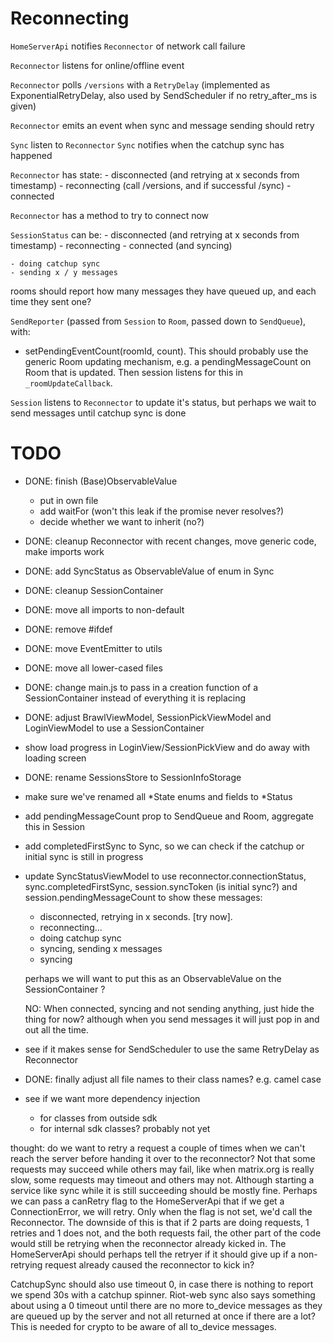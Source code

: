 # Reconnecting

`HomeServerApi` notifies `Reconnector` of network call failure

`Reconnector` listens for online/offline event

`Reconnector` polls `/versions` with a `RetryDelay` (implemented as ExponentialRetryDelay, also used by SendScheduler if no retry_after_ms is given)

`Reconnector` emits an event when sync and message sending should retry

`Sync` listen to `Reconnector`
`Sync` notifies when the catchup sync has happened

`Reconnector` has state:
    - disconnected (and retrying at x seconds from timestamp)
    - reconnecting (call /versions, and if successful /sync)
    - connected

`Reconnector` has a method to try to connect now

`SessionStatus` can be:
    - disconnected (and retrying at x seconds from timestamp)
    - reconnecting
    - connected (and syncing)

    - doing catchup sync
    - sending x / y messages

rooms should report how many messages they have queued up, and each time they sent one?

`SendReporter` (passed from `Session` to `Room`, passed down to `SendQueue`), with:
 - setPendingEventCount(roomId, count). This should probably use the generic Room updating mechanism, e.g. a pendingMessageCount on Room that is updated. Then session listens for this in `_roomUpdateCallback`.

`Session` listens to `Reconnector` to update it's status, but perhaps we wait to send messages until catchup sync is done


# TODO

 - DONE: finish (Base)ObservableValue 
    - put in own file
    - add waitFor (won't this leak if the promise never resolves?)
    - decide whether we want to inherit (no?)
 - DONE: cleanup Reconnector with recent changes, move generic code, make imports work
 - DONE: add SyncStatus as ObservableValue of enum in Sync
 - DONE: cleanup SessionContainer
 - DONE: move all imports to non-default
 - DONE: remove #ifdef
 - DONE: move EventEmitter to utils
 - DONE: move all lower-cased files
 - DONE: change main.js to pass in a creation function of a SessionContainer instead of everything it is replacing 
 - DONE: adjust BrawlViewModel, SessionPickViewModel and LoginViewModel to use a SessionContainer
 - show load progress in LoginView/SessionPickView and do away with loading screen
 - DONE: rename SessionsStore to SessionInfoStorage
 - make sure we've renamed all \*State enums and fields to \*Status
 - add pendingMessageCount prop to SendQueue and Room, aggregate this in Session
 - add completedFirstSync to Sync, so we can check if the catchup or initial sync is still in progress
 - update SyncStatusViewModel to use reconnector.connectionStatus, sync.completedFirstSync, session.syncToken (is initial sync?) and session.pendingMessageCount to show these messages:
    - disconnected, retrying in x seconds. [try now].
    - reconnecting...
    - doing catchup sync
    - syncing, sending x messages
    - syncing

    perhaps we will want to put this as an ObservableValue on the SessionContainer ?

    NO: When connected, syncing and not sending anything, just hide the thing for now? although when you send messages it will just pop in and out all the time.

 - see if it makes sense for SendScheduler to use the same RetryDelay as Reconnector
 - DONE: finally adjust all file names to their class names? e.g. camel case
 - see if we want more dependency injection
    - for classes from outside sdk
    - for internal sdk classes? probably not yet




thought: do we want to retry a request a couple of times when we can't reach the server before handing it over to the reconnector? Not that some requests may succeed while others may fail, like when matrix.org is really slow, some requests may timeout and others may not. Although starting a service like sync while it is still succeeding should be mostly fine. Perhaps we can pass a canRetry flag to the HomeServerApi that if we get a ConnectionError, we will retry. Only when the flag is not set, we'd call the Reconnector. The downside of this is that if 2 parts are doing requests, 1 retries and 1 does not, and the both requests fail, the other part of the code would still be retrying when the reconnector already kicked in. The HomeServerApi should perhaps tell the retryer if it should give up if a non-retrying request already caused the reconnector to kick in?

CatchupSync should also use timeout 0, in case there is nothing to report we spend 30s with a catchup spinner. Riot-web sync also says something about using a 0 timeout until there are no more to_device messages as they are queued up by the server and not all returned at once if there are a lot? This is needed for crypto to be aware of all to_device messages.
